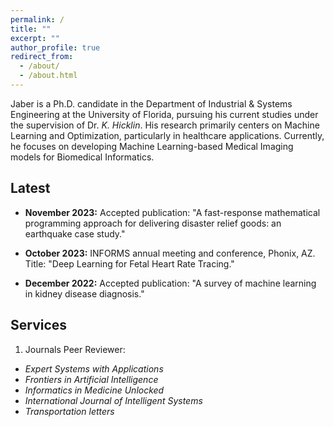 ```yaml
---
permalink: /
title: ""
excerpt: ""
author_profile: true
redirect_from: 
  - /about/
  - /about.html
---
```



Jaber is a Ph.D. candidate in the Department of Industrial & Systems Engineering at the University of Florida, pursuing his current studies under the supervision of Dr. *K. Hicklin*. His research primarily centers on Machine Learning and Optimization, particularly in healthcare applications. Currently, he focuses on developing Machine Learning-based Medical Imaging models for Biomedical Informatics.


Latest
------
- **November 2023:** Accepted publication: "A fast-response mathematical programming approach for delivering disaster relief goods: an earthquake case study." 

- **October 2023:** INFORMS annual meeting and conference, Phonix, AZ. Title: "Deep Learning for Fetal Heart Rate Tracing." 

- **December 2022:** Accepted publication: "A survey of machine learning in kidney disease diagnosis." 



Services
------
1) Journals Peer Reviewer:
- *Expert Systems with Applications*
- *Frontiers in Artificial Intelligence*
- *Informatics in Medicine Unlocked*
- *International Journal of Intelligent Systems*
- *Transportation letters*
